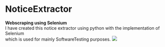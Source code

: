 # NoticeExtractor
 <b style="font-bold">Webscraping using Selenium</b><br>
I have created this notice extractor using python with the implementation of Selenium <br>
which is used for mainly SoftwareTesting purposes.
<img src="https://www.learntek.org/blog/wp-content/uploads/2018/05/Selenium-3-webdriver.jpg">
